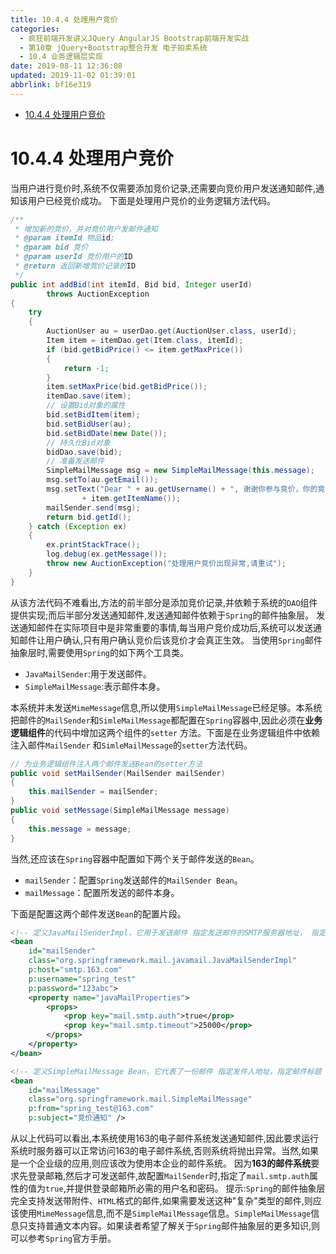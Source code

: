 ```yaml
---
title: 10.4.4 处理用户竞价
categories: 
  - 疯狂前端开发讲义JQuery AngularJS Bootstrap前端开发实战
  - 第10章 jQuery+Bootstrap整合开发 电子拍卖系统
  - 10.4 业务逻辑层实现
date: 2019-08-11 12:36:08
updated: 2019-11-02 01:39:01
abbrlink: bf16e319
---
```

- [10.4.4 处理用户竞价](/ReadingNotes/bf16e319/#10-4-4-处理用户竞价)

<!--more-->
<script src="https://cdn.bootcss.com/jquery/3.4.0/jquery.slim.min.js"></script>
<script>$(document).ready(function () {$(".post-body > ul:nth-child(1)").hide();});</script>

<!--end-->
# 10.4.4 处理用户竞价 #
当用户进行竞价时,系统不仅需要添加竞价记录,还需要向竞价用户发送通知邮件,通知该用户已经竞价成功。
下面是处理用户竞价的业务逻辑方法代码。
```java
/**
 * 增加新的竞价，并对竞价用户发邮件通知
 * @param itemId 物品id;
 * @param bid 竞价
 * @param userId 竞价用户的ID
 * @return 返回新增竞价记录的ID
 */
public int addBid(int itemId, Bid bid, Integer userId)
		throws AuctionException
{
	try
	{
		AuctionUser au = userDao.get(AuctionUser.class, userId);
		Item item = itemDao.get(Item.class, itemId);
		if (bid.getBidPrice() <= item.getMaxPrice())
		{
			return -1;
		}
		item.setMaxPrice(bid.getBidPrice());
		itemDao.save(item);
		// 设置Bid对象的属性
		bid.setBidItem(item);
		bid.setBidUser(au);
		bid.setBidDate(new Date());
		// 持久化Bid对象
		bidDao.save(bid);
		// 准备发送邮件
		SimpleMailMessage msg = new SimpleMailMessage(this.message);
		msg.setTo(au.getEmail());
		msg.setText("Dear " + au.getUsername() + ", 谢谢你参与竞价，你的竞价的物品的是: "
				+ item.getItemName());
		mailSender.send(msg);
		return bid.getId();
	} catch (Exception ex)
	{
		ex.printStackTrace();
		log.debug(ex.getMessage());
		throw new AuctionException("处理用户竞价出现异常,请重试");
	}
}
```
从该方法代码不难看出,方法的前半部分是添加竞价记录,并依赖于系统的`DAO`组件提供实现;而后半部分发送通知邮件,发送通知邮件依赖于`Spring`的邮件抽象层。
发送通知邮件在实际项目中是非常重要的事情,每当用户竞价成功后,系统可以发送通知邮件让用户确认,只有用户确认竞价后该竞价才会真正生效。
当使用`Spring`邮件抽象层时,需要使用`Spring`的如下两个工具类。
- `JavaMailSender`:用于发送邮件。
- `SimpleMailMessage`:表示邮件本身。

本系统并未发送`MimeMessage`信息,所以使用`SimpleMailMessage`已经足够。本系统把邮件的`MailSender`和`SimleMailMessage`都配置在`Spring`容器中,因此必须在**业务逻辑组件**的代码中增加这两个组件的`setter` 方法。下面是在业务逻辑组件中依赖注入邮件`MailSender` 和`SimleMailMessage`的`setter`方法代码。
```java
// 为业务逻辑组件注入两个邮件发送Bean的setter方法
public void setMailSender(MailSender mailSender)
{
	this.mailSender = mailSender;
}
public void setMessage(SimpleMailMessage message)
{
	this.message = message;
}
```
当然,还应该在`Spring`容器中配置如下两个关于邮件发送的`Bean`。
- `mailSender`：配置`Spring`发送邮件的`MailSender Bean`。
- `mailMessage`：配置所发送的邮件本身。

下面是配置这两个邮件发送`Bean`的配置片段。
```xml
<!-- 定义JavaMailSenderImpl，它用于发送邮件 指定发送邮件的SMTP服务器地址， 指定登录邮箱的用户名、密码 -->
<bean
    id="mailSender"
    class="org.springframework.mail.javamail.JavaMailSenderImpl"
    p:host="smtp.163.com"
    p:username="spring_test"
    p:password="123abc">
    <property name="javaMailProperties">
        <props>
            <prop key="mail.smtp.auth">true</prop>
            <prop key="mail.smtp.timeout">25000</prop>
        </props>
    </property>
</bean>

<!-- 定义SimpleMailMessage Bean，它代表了一份邮件 指定发件人地址，指定邮件标题 -->
<bean
    id="mailMessage"
    class="org.springframework.mail.SimpleMailMessage"
    p:from="spring_test@163.com"
    p:subject="竞价通知" />
```
从以上代码可以看出,本系统使用163的电子邮件系统发送通知邮件,因此要求运行系统时服务器可以正常访问163的电子邮件系统,否则系统将抛出异常。当然,如果是一个企业级的应用,则应该改为使用本企业的邮件系统。
因为**163的邮件系统**要求先登录邮箱,然后才可发送邮件,故配置`MailSender`时,指定了`mail.smtp.auth`属性的值为`true`,并提供登录邮箱所必需的用户名和密码。
提示:`Spring`的邮件抽象层完全支持发送带附件、`HTML`格式的邮件,如果需要发送这种"复杂"类型的邮件,则应该使用`MimeMessage`信息,而不是`SimpleMailMessage`信息。`SimpleMailMessage`信息只支持普通文本内容。如果读者希望了解关于`Spring`邮件抽象层的更多知识,则可以参考`Spring`官方手册。


